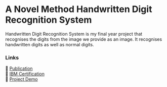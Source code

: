 # A Novel Method Handwritten Digit Recognition System
Handwritten Digit Recognition System is my final year project that recognises the digits from the image we provide as an image. It recognises handwritten digits as well as normal digits.
### Links
📌 [Publication](https://www.doi.org/10.59256/ijire.2023040216)<br>
📌 [IBM Certification](https://courses.ictacademy.skillsnetwork.site/certificates/838cc3bb922640cfa16b305b7f9911a2)<br>
📌 [Project Demo](https://youtu.be/K_E4Gk10cmM?si=uldpvefVomU7bKvA)

